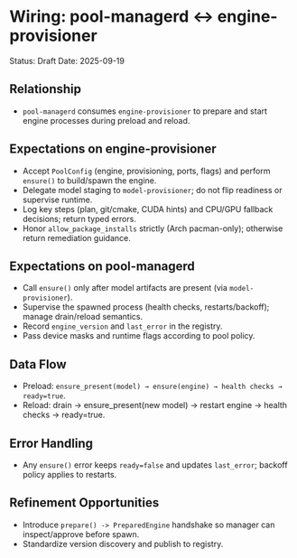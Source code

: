 # Wiring: pool-managerd ↔ engine-provisioner

Status: Draft
Date: 2025-09-19

## Relationship
- `pool-managerd` consumes `engine-provisioner` to prepare and start engine processes during preload and reload.

## Expectations on engine-provisioner
- Accept `PoolConfig` (engine, provisioning, ports, flags) and perform `ensure()` to build/spawn the engine.
- Delegate model staging to `model-provisioner`; do not flip readiness or supervise runtime.
- Log key steps (plan, git/cmake, CUDA hints) and CPU/GPU fallback decisions; return typed errors.
- Honor `allow_package_installs` strictly (Arch pacman-only); otherwise return remediation guidance.

## Expectations on pool-managerd
- Call `ensure()` only after model artifacts are present (via `model-provisioner`).
- Supervise the spawned process (health checks, restarts/backoff); manage drain/reload semantics.
- Record `engine_version` and `last_error` in the registry.
- Pass device masks and runtime flags according to pool policy.

## Data Flow
- Preload: `ensure_present(model) → ensure(engine) → health checks → ready=true`.
- Reload: drain → ensure_present(new model) → restart engine → health checks → ready=true.

## Error Handling
- Any `ensure()` error keeps `ready=false` and updates `last_error`; backoff policy applies to restarts.

## Refinement Opportunities
- Introduce `prepare() -> PreparedEngine` handshake so manager can inspect/approve before spawn.
- Standardize version discovery and publish to registry.
